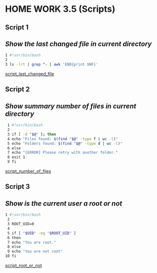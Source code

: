# HOME WORK 3.5 (Scripts)

## Script 1
## _Show the last changed file in current directory_
```sh
1 #!usr/bin/bash
2
3 ls -lrt | grep ^- | awk 'END{print $NF}'
```
[script_last_changed_file](./script_last_changed.png)

## Script 2
## _Show summary number of files in current directory_
```sh
 1 #!usr/bin/bash
 2
 3 if [ -d "$@" ]; then
 4 echo "Files found: $(find "$@" -type f | wc -l)"
 5 echo "Folders found: $(find "$@" -type d | wc -l)"
 6 else
 7 echo "[ERROR] Please retry with another folder."
 8 exit 1
 9 fi
```
[script_number_of_files](./script_number_of_files.png)


## Script 3
## _Show is the current user a root or not_
```sh
1 #!usr/bin/bash
 2
 3 ROOT_UID=0
 4
 5 if [ "$UID" -eq "$ROOT_UID" ]
 6 then
 7 echo "You are root."
 8 else
 9 echo "You are not root"
10 fi
```
[script_root_or_not](./script_root_or_not.png)
